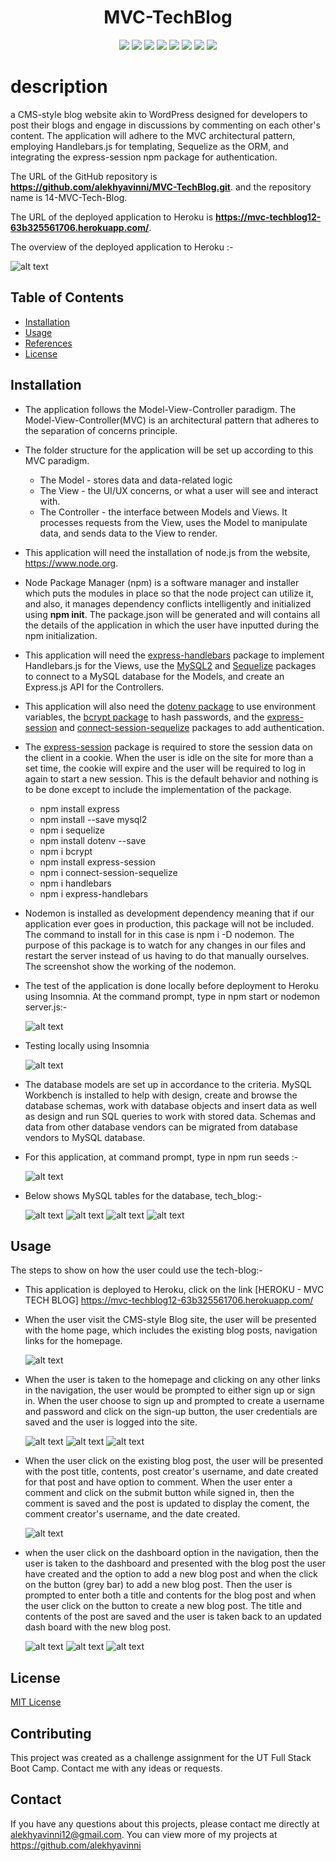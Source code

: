 <div align="center">

# MVC-TechBlog

<p align="center">
    <img src="https://img.shields.io/badge/Javascript-yellow" />
    <img src="https://img.shields.io/badge/express-handlebars-blue"  />
    <img src="https://img.shields.io/badge/-node.js-green" />
    <img src="https://img.shields.io/badge/-MVC-red" >
    <img src="https://img.shields.io/badge/-sequelize-lightgrey" />
    <img src="https://img.shields.io/badge/-json-orange" />
    <img src="https://img.shields.io/badge/mySQL-blue"  />
    <img src="https://img.shields.io/badge/express.js-green" />
</p>

</div>

# description
 a CMS-style blog website akin to WordPress designed for developers to post their blogs and engage in discussions by commenting on each other's content. The application will adhere to the MVC architectural pattern, employing Handlebars.js for templating, Sequelize as the ORM, and integrating the express-session npm package for authentication.

 The URL of the GitHub repository is <strong>https://github.com/alekhyavinni/MVC-TechBlog.git</strong>.
and the repository name is 14-MVC-Tech-Blog.

The URL of the deployed application to Heroku is <strong>https://mvc-techblog12-63b325561706.herokuapp.com/</strong>.

The overview of the deployed application to Heroku :-

![alt text](/Assets/heroku.png)

## Table of Contents

* [Installation](#installation)
* [Usage](#usage)
* [References](#references)
* [License](#license)

## Installation

* The application follows the Model-View-Controller paradigm.  The Model-View-Controller(MVC) is an architectural pattern that adheres to the separation of concerns principle.

* The folder structure for the application will be set up according to this MVC paradigm.

  - The Model - stores data and data-related logic
  - The View - the UI/UX concerns, or what a user will see and interact with.
  - The Controller - the interface between Models and Views.  It processes requests from the View, uses the Model to manipulate data, and sends data to the View to render.

* This application will need the installation of node.js from the website, https://www.node.org.

* Node Package Manager (npm) is a software manager and installer which puts the modules in place so that the node project can utilize it, and also, it manages dependency conflicts intelligently and initialized using <strong>npm init</strong>.  The package.json will be generated and will contains all the details of the application in which the user have inputted during the npm initialization.

* This application will need the [express-handlebars](https://www.npmjs.com/package/express-handlebars) package to implement Handlebars.js for the Views, use the [MySQL2](https://www.npmjs.com/package/mysql2) and [Sequelize](https://www.npmjs.com/package/sequelize) packages to connect to a MySQL database for the Models, and create an Express.js API for the Controllers.

* This application will also need the [dotenv package](https://www.npmjs.com/package/dotenv) to use environment variables, the [bcrypt package](https://www.npmjs.com/package/bcrypt) to hash passwords, and the [express-session](https://www.npmjs.com/package/express-session) and [connect-session-sequelize](https://www.npmjs.com/package/connect-session-sequelize) packages to add authentication.

* The [express-session](https://www.npmjs.com/package/express-session) package is required to store the session data on the client in a cookie. When the user is idle on the site for more than a set time, the cookie will expire and the user will be required to log in again to start a new session. This is the default behavior and nothing is to be done except to include the implementation of the package.

  - npm install express
  - npm install --save mysql2
  - npm i sequelize
  - npm install dotenv --save
  - npm i bcrypt 
  - npm install express-session
  - npm i connect-session-sequelize
  - npm i handlebars
  - npm i express-handlebars

* Nodemon is installed as development dependency meaning that if our application ever goes in production, this package will not be included. The command to install for in this case is npm i -D nodemon. The purpose of this package is to watch for any changes in our files and restart the server instead of us having to do that manually ourselves. The screenshot show the working of the nodemon.  

* The test of the application is done locally before deployment to Heroku using Insomnia.  At the command prompt, type in npm start or nodemon server.js:-

  ![alt text](/Assets/MVC1.png)

* Testing locally using Insomnia

  ![alt text](/Assets/MVC2.png)

* The database models are set up in accordance to the criteria.   MySQL Workbench is installed to help with design, create and browse the database schemas, work with database objects and insert data as well as design and run SQL queries to work with stored data.  Schemas and data from other database vendors can be migrated from database vendors to MySQL database.
  
* For this application, at command prompt, type in npm run seeds :- 

   ![alt text](/Assets/MVC3.png)

* Below shows MySQL tables for the database, tech_blog:-

    ![alt text](/Assets/MVC4.png)
    ![alt text](/Assets/MVC5.png)
    ![alt text](/Assets/MVC6.png)
    ![alt text](/Assets/MVC7.png)

## Usage

The steps to show on how the user could use the tech-blog:-

* This application is deployed to Heroku,  click on the link  [HEROKU - MVC TECH BLOG] https://mvc-techblog12-63b325561706.herokuapp.com/

* When the user visit the CMS-style Blog site, the user will be presented with the home page, which includes the existing blog posts, navigation links for the homepage.

  ![alt text](/Assets/heroku.png)

* When the user is taken to the homepage and clicking on any other links in the navigation, the user would be prompted to either sign up or sign in.  When the user choose to sign up and prompted to create a username and password and click on the sign-up button, the user credentials are saved and the user is logged into the site.

   ![alt text](/Assets/MVC9.png)
   ![alt text](/Assets/MVC10.png)
   ![alt text](/Assets/MVC8.png)


* When the user click on the existing blog post, the user will be presented with the post title, contents, post creator's username, and date created for that post and have option to comment. When the user enter a comment and click on the submit button while signed in, then the comment is saved and the post is updated to display the coment, the comment creator's username, and the date created.

  ![alt text](/Assets/MVC15.png)

* when the user click on the dashboard option in the navigation, then the user is taken to the dashboard and presented with the blog post the user have created and the option to add a new blog post and when the click on the button (grey bar) to add a new blog post.  Then the user is prompted to enter both a title and contents for the blog post and when the user click on the button to create a new blog post.  The title and contents of the post are saved and the user is taken back to an updated dash board with the new blog post.

  ![alt text](/Assets/MVC11.png)
  ![alt text](/Assets/MVC12.png)
  ![alt text](/Assets/MVC13.png)



## License

[MIT License](https://opensource.org/licenses/MIT)

## Contributing

This project was created as a challenge assignment for the UT Full Stack Boot Camp. Contact me with any ideas or requests.

## Contact
  If you have any questions about this projects, please contact me directly at alekhyavinni12@gmail.com. You can view more of my projects at https://github.com/alekhyavinni


